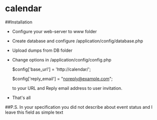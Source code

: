 # calendar

##Installation

- Configure your web-server to www folder
- Create database and configure /application/config/database.php
- Upload dumps from DB folder
- Change options in /application/config/config.php
 
    $config['base_url'] = 'http://calendar/';
    
    $config['reply_email'] = "noreply@example.com";
    
    to your URL and Reply email address to user invitation.
    
- That's all

##P.S.
In your specification you did not describe about event status and I leave this field as simple text

